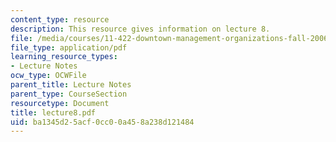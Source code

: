 ```yaml
---
content_type: resource
description: This resource gives information on lecture 8.
file: /media/courses/11-422-downtown-management-organizations-fall-2006/ba1345d25acf0cc00a458a238d121484_lecture8.pdf
file_type: application/pdf
learning_resource_types:
- Lecture Notes
ocw_type: OCWFile
parent_title: Lecture Notes
parent_type: CourseSection
resourcetype: Document
title: lecture8.pdf
uid: ba1345d2-5acf-0cc0-0a45-8a238d121484
---
```

